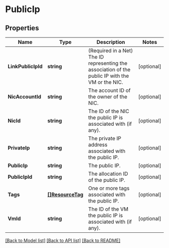# PublicIp

## Properties

Name | Type | Description | Notes
------------ | ------------- | ------------- | -------------
**LinkPublicIpId** | **string** | (Required in a Net) The ID representing the association of the public IP with the VM or the NIC. | [optional] 
**NicAccountId** | **string** | The account ID of the owner of the NIC. | [optional] 
**NicId** | **string** | The ID of the NIC the public IP is associated with (if any). | [optional] 
**PrivateIp** | **string** | The private IP address associated with the public IP. | [optional] 
**PublicIp** | **string** | The public IP. | [optional] 
**PublicIpId** | **string** | The allocation ID of the public IP. | [optional] 
**Tags** | [**[]ResourceTag**](ResourceTag.md) | One or more tags associated with the public IP. | [optional] 
**VmId** | **string** | The ID of the VM the public IP is associated with (if any). | [optional] 

[[Back to Model list]](../README.md#documentation-for-models) [[Back to API list]](../README.md#documentation-for-api-endpoints) [[Back to README]](../README.md)


